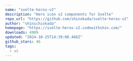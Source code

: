 ```yaml
---
name: "svelte-heros-v2"
description: "Hero icon v2 components for Svelte"
repo_url: "https://github.com/shinokada/svelte-heros-v2"
author: "shinichiokada"
homepage: "https://svelte-heros-v2.codewithshin.com/"
downloads: 4909
updated: "2024-10-25T14:39:08.466Z"
github_stars: 46
tags: 
  - ui
---
```

